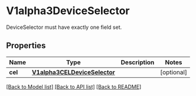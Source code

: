 # V1alpha3DeviceSelector

DeviceSelector must have exactly one field set.
## Properties
Name | Type | Description | Notes
------------ | ------------- | ------------- | -------------
**cel** | [**V1alpha3CELDeviceSelector**](V1alpha3CELDeviceSelector.md) |  | [optional] 

[[Back to Model list]](../README.md#documentation-for-models) [[Back to API list]](../README.md#documentation-for-api-endpoints) [[Back to README]](../README.md)



